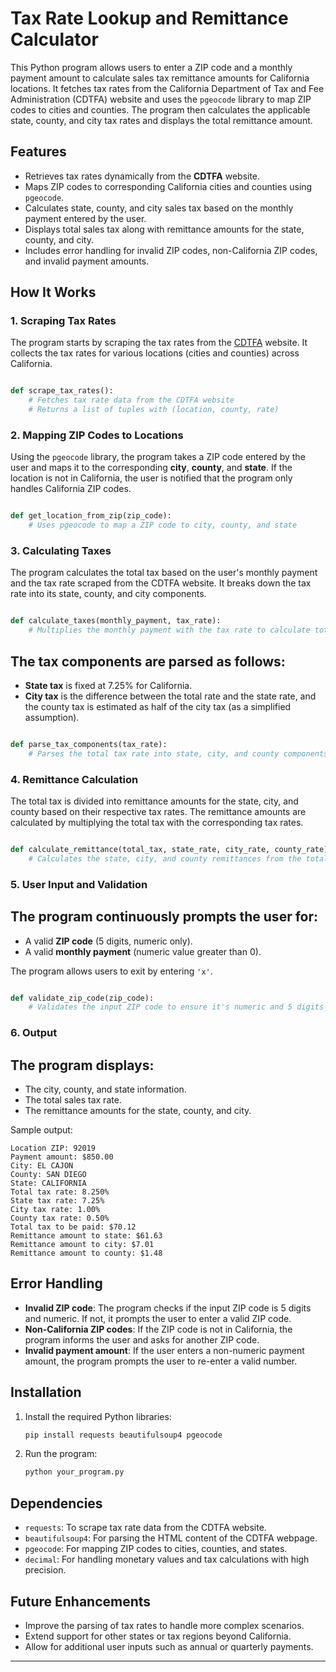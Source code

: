 Tax Rate Lookup and Remittance Calculator
=========================================

This Python program allows users to enter a ZIP code and a monthly payment amount to calculate sales tax remittance amounts for California locations. It fetches tax rates from the California Department of Tax and Fee Administration (CDTFA) website and uses the `pgeocode` library to map ZIP codes to cities and counties. The program then calculates the applicable state, county, and city tax rates and displays the total remittance amount.

Features
--------

*   Retrieves tax rates dynamically from the **CDTFA** website.
*   Maps ZIP codes to corresponding California cities and counties using `pgeocode`.
*   Calculates state, county, and city sales tax based on the monthly payment entered by the user.
*   Displays total sales tax along with remittance amounts for the state, county, and city.
*   Includes error handling for invalid ZIP codes, non-California ZIP codes, and invalid payment amounts.

How It Works
------------

### 1\. Scraping Tax Rates

The program starts by scraping the tax rates from the [CDTFA](https://www.cdtfa.ca.gov/taxes-and-fees/rates.aspx) website. It collects the tax rates for various locations (cities and counties) across California.

```python

def scrape_tax_rates():
    # Fetches tax rate data from the CDTFA website
    # Returns a list of tuples with (location, county, rate)
```

### 2\. Mapping ZIP Codes to Locations

Using the `pgeocode` library, the program takes a ZIP code entered by the user and maps it to the corresponding **city**, **county**, and **state**. If the location is not in California, the user is notified that the program only handles California ZIP codes.

```python

def get_location_from_zip(zip_code):
    # Uses pgeocode to map a ZIP code to city, county, and state
```

### 3\. Calculating Taxes

The program calculates the total tax based on the user's monthly payment and the tax rate scraped from the CDTFA website. It breaks down the tax rate into its state, county, and city components.

```python

def calculate_taxes(monthly_payment, tax_rate):
    # Multiplies the monthly payment with the tax rate to calculate total tax
```

The tax components are parsed as follows:
-----------------------------------------

*   **State tax** is fixed at 7.25% for California.
*   **City tax** is the difference between the total rate and the state rate, and the county tax is estimated as half of the city tax (as a simplified assumption).

```python

def parse_tax_components(tax_rate):
    # Parses the total tax rate into state, city, and county components
```

### 4\. Remittance Calculation

The total tax is divided into remittance amounts for the state, city, and county based on their respective tax rates. The remittance amounts are calculated by multiplying the total tax with the corresponding tax rates.

```python

def calculate_remittance(total_tax, state_rate, city_rate, county_rate):
    # Calculates the state, city, and county remittances from the total tax
```

### 5\. User Input and Validation

The program continuously prompts the user for:
----------------------------------------------

*   A valid **ZIP code** (5 digits, numeric only).
*   A valid **monthly payment** (numeric value greater than 0).

The program allows users to exit by entering `'x'`.

```python

def validate_zip_code(zip_code):
    # Validates the input ZIP code to ensure it's numeric and 5 digits
```

### 6\. Output

The program displays:
---------------------

*   The city, county, and state information.
*   The total sales tax rate.
*   The remittance amounts for the state, county, and city.

Sample output:

```
Location ZIP: 92019
Payment amount: $850.00
City: EL CAJON
County: SAN DIEGO
State: CALIFORNIA
Total tax rate: 8.250%
State tax rate: 7.25%
City tax rate: 1.00%
County tax rate: 0.50%
Total tax to be paid: $70.12
Remittance amount to state: $61.63
Remittance amount to city: $7.01
Remittance amount to county: $1.48
```

Error Handling
--------------

*   **Invalid ZIP code**: The program checks if the input ZIP code is 5 digits and numeric. If not, it prompts the user to enter a valid ZIP code.
*   **Non-California ZIP codes**: If the ZIP code is not in California, the program informs the user and asks for another ZIP code.
*   **Invalid payment amount**: If the user enters a non-numeric payment amount, the program prompts the user to re-enter a valid number.

Installation
------------

1.  Install the required Python libraries:

    ```bash
    pip install requests beautifulsoup4 pgeocode
    ```

2.  Run the program:

    ```bash
    python your_program.py
    ```


Dependencies
------------

*   `requests`: To scrape tax rate data from the CDTFA website.
*   `beautifulsoup4`: For parsing the HTML content of the CDTFA webpage.
*   `pgeocode`: For mapping ZIP codes to cities, counties, and states.
*   `decimal`: For handling monetary values and tax calculations with high precision.

Future Enhancements
-------------------

*   Improve the parsing of tax rates to handle more complex scenarios.
*   Extend support for other states or tax regions beyond California.
*   Allow for additional user inputs such as annual or quarterly payments.

* * *
